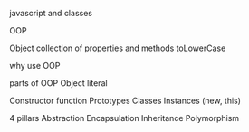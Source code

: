 javascript and classes

OOP

Object
collection of properties and methods
toLowerCase

why use OOP

parts of OOP
Object literal

Constructor function
Prototypes
Classes
Instances (new, this)

4 pillars
Abstraction 
Encapsulation 
Inheritance
Polymorphism
